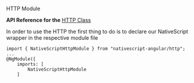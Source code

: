 HTTP Module

**API Reference for the** [HTTP Class](http://docs.nativescript.org/api-reference/modules/_http_.html)

In order to use the HTTP the first thing to do is to declare our NativeScript wrapper in the respective module file

```
import { NativeScriptHttpModule } from "nativescript-angular/http";
...
@NgModule({
    imports: [
        NativeScriptHttpModule
    ]
```